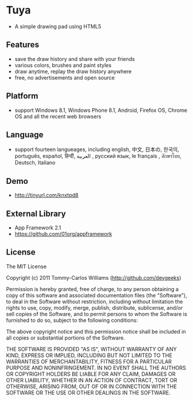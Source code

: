 # Tuya
* A simple drawing pad using HTML5

## Features

* save the draw history and share with your friends
* various colors, brushes and paint styles
* draw anytime, replay the draw history anywhere
* free, no advertisements and open source

## Platform

* support Windows 8.1, Windows Phone 8.1, Android, Firefox OS, Chrome OS and all the recent web browsers

## Language

* support fourteen langueages, including english, 中文, 日本の, 한국의, português, español, हिन्दी, العربية‎ , русский язык, le français , อักษรไทย, Deutsch, Italiano

## Demo

* http://tinyurl.com/knxtpd8

## External Library

* App Framework 2.1 
* https://github.com/01org/appframework

## License

The MIT License

Copyright (c) 2011 Tommy-Carlos Williams (http://github.com/devgeeks)

Permission is hereby granted, free of charge, to any person obtaining a copy of this software and associated documentation files (the "Software"), to deal in the Software without restriction, including without limitation the rights to use, copy, modify, merge, publish, distribute, sublicense, and/or sell copies of the Software, and to permit persons to whom the Software is furnished to do so, subject to the following conditions:

The above copyright notice and this permission notice shall be included in all copies or substantial portions of the Software.

THE SOFTWARE IS PROVIDED "AS IS", WITHOUT WARRANTY OF ANY KIND, EXPRESS OR IMPLIED, INCLUDING BUT NOT LIMITED TO THE WARRANTIES OF MERCHANTABILITY, FITNESS FOR A PARTICULAR PURPOSE AND NONINFRINGEMENT. IN NO EVENT SHALL THE AUTHORS OR COPYRIGHT HOLDERS BE LIABLE FOR ANY CLAIM, DAMAGES OR OTHER LIABILITY, WHETHER IN AN ACTION OF CONTRACT, TORT OR OTHERWISE, ARISING FROM, OUT OF OR IN CONNECTION WITH THE SOFTWARE OR THE USE OR OTHER DEALINGS IN THE SOFTWARE.
